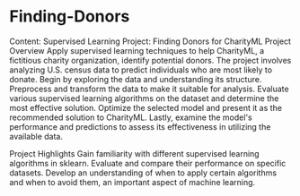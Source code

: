 # Finding-Donors
Content: Supervised Learning
Project: Finding Donors for CharityML
Project Overview
Apply supervised learning techniques to help CharityML, a fictitious charity organization, identify potential donors. The project involves analyzing U.S. census data to predict individuals who are most likely to donate. Begin by exploring the data and understanding its structure. Preprocess and transform the data to make it suitable for analysis. Evaluate various supervised learning algorithms on the dataset and determine the most effective solution. Optimize the selected model and present it as the recommended solution to CharityML. Lastly, examine the model's performance and predictions to assess its effectiveness in utilizing the available data.

Project Highlights
Gain familiarity with different supervised learning algorithms in sklearn. Evaluate and compare their performance on specific datasets. Develop an understanding of when to apply certain algorithms and when to avoid them, an important aspect of machine learning.
